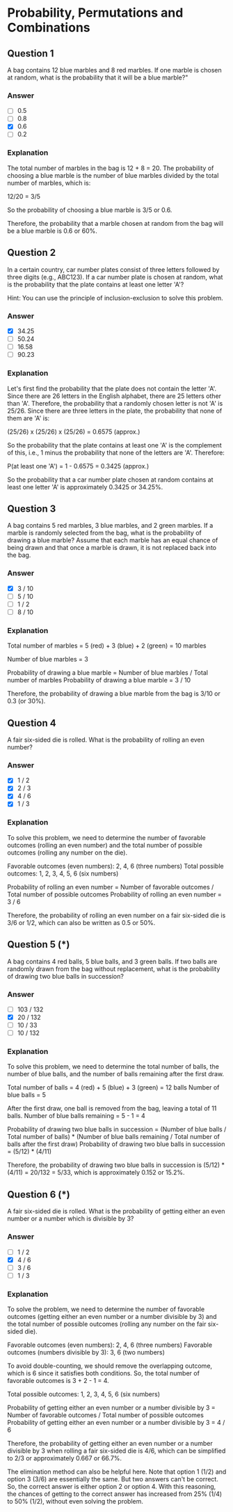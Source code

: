 # Probability, Permutations and Combinations

## Question 1

A bag contains 12 blue marbles and 8 red marbles. If one marble is chosen at random, what is the probability that it will be a blue marble?"

### Answer

- [ ] 0.5
- [ ] 0.8
- [x] 0.6
- [ ] 0.2

### Explanation

The total number of marbles in the bag is 12 + 8 = 20. The probability of choosing a blue marble is the number of blue marbles divided by the total number of marbles, which is:

12/20 = 3/5

So the probability of choosing a blue marble is 3/5 or 0.6.

Therefore, the probability that a marble chosen at random from the bag will be a blue marble is 0.6 or 60%.

## Question 2

In a certain country, car number plates consist of three letters followed by three digits (e.g., ABC123). If a car number plate is chosen at random, what is the probability that the plate contains at least one letter 'A'?

Hint: You can use the principle of inclusion-exclusion to solve this problem.

### Answer

- [x] 34.25
- [ ] 50.24
- [ ] 16.58
- [ ] 90.23

### Explanation

Let's first find the probability that the plate does not contain the letter 'A'. Since there are 26 letters in the English alphabet, there are 25 letters other than 'A'. Therefore, the probability that a randomly chosen letter is not 'A' is 25/26. Since there are three letters in the plate, the probability that none of them are 'A' is:

(25/26) x (25/26) x (25/26) = 0.6575 (approx.)

So the probability that the plate contains at least one 'A' is the complement of this, i.e., 1 minus the probability that none of the letters are 'A'. Therefore:

P(at least one 'A') = 1 - 0.6575 = 0.3425 (approx.)

So the probability that a car number plate chosen at random contains at least one letter 'A' is approximately 0.3425 or 34.25%.

## Question 3

A bag contains 5 red marbles, 3 blue marbles, and 2 green marbles. If a marble is randomly selected from the bag, what is the probability of drawing a blue marble? Assume that each marble has an equal chance of being drawn and that once a marble is drawn, it is not replaced back into the bag.

### Answer

- [x] 3 / 10
- [ ] 5 / 10
- [ ] 1 / 2
- [ ] 8 / 10

### Explanation

Total number of marbles = 5 (red) + 3 (blue) + 2 (green) = 10 marbles

Number of blue marbles = 3

Probability of drawing a blue marble = Number of blue marbles / Total number of marbles
Probability of drawing a blue marble = 3 / 10

Therefore, the probability of drawing a blue marble from the bag is 3/10 or 0.3 (or 30%).

## Question 4

A fair six-sided die is rolled. What is the probability of rolling an even number?

### Answer

- [x] 1 / 2
- [x] 2 / 3
- [x] 4 / 6
- [x] 1 / 3

### Explanation

To solve this problem, we need to determine the number of favorable outcomes (rolling an even number) and the total number of possible outcomes (rolling any number on the die).

Favorable outcomes (even numbers): 2, 4, 6 (three numbers)
Total possible outcomes: 1, 2, 3, 4, 5, 6 (six numbers)

Probability of rolling an even number = Number of favorable outcomes / Total number of possible outcomes
Probability of rolling an even number = 3 / 6

Therefore, the probability of rolling an even number on a fair six-sided die is 3/6 or 1/2, which can also be written as 0.5 or 50%.

## Question 5 (*)

A bag contains 4 red balls, 5 blue balls, and 3 green balls. If two balls are randomly drawn from the bag without replacement, what is the probability of drawing two blue balls in succession?

### Answer

- [ ] 103 / 132
- [x] 20 / 132
- [ ] 10 / 33
- [ ] 10 / 132

### Explanation

To solve this problem, we need to determine the total number of balls, the number of blue balls, and the number of balls remaining after the first draw.

Total number of balls = 4 (red) + 5 (blue) + 3 (green) = 12 balls
Number of blue balls = 5

After the first draw, one ball is removed from the bag, leaving a total of 11 balls.
Number of blue balls remaining = 5 - 1 = 4

Probability of drawing two blue balls in succession = (Number of blue balls / Total number of balls) * (Number of blue balls remaining / Total number of balls after the first draw)
Probability of drawing two blue balls in succession = (5/12) * (4/11)

Therefore, the probability of drawing two blue balls in succession is (5/12) * (4/11) = 20/132 = 5/33, which is approximately 0.152 or 15.2%.

## Question 6 (*)

A fair six-sided die is rolled. What is the probability of getting either an even number or a number which is divisible by 3?

### Answer

- [ ] 1 / 2
- [x] 4 / 6
- [ ] 3 / 6
- [ ] 1 / 3

### Explanation

To solve the problem, we need to determine the number of favorable outcomes (getting either an even number or a number divisible by 3) and the total number of possible outcomes (rolling any number on the fair six-sided die).

Favorable outcomes (even numbers): 2, 4, 6 (three numbers)
Favorable outcomes (numbers divisible by 3): 3, 6 (two numbers)

To avoid double-counting, we should remove the overlapping outcome, which is 6 since it satisfies both conditions. So, the total number of favorable outcomes is 3 + 2 - 1 = 4.

Total possible outcomes: 1, 2, 3, 4, 5, 6 (six numbers)

Probability of getting either an even number or a number divisible by 3 = Number of favorable outcomes / Total number of possible outcomes
Probability of getting either an even number or a number divisible by 3 = 4 / 6

Therefore, the probability of getting either an even number or a number divisible by 3 when rolling a fair six-sided die is 4/6, which can be simplified to 2/3 or approximately 0.667 or 66.7%.

The elimination method can also be helpful here. Note that option 1 (1/2) and option 3 (3/6) are essentially the same. But two answers can't be correct. So, the correct answer is either option 2 or option 4. With this reasoning, the chances of getting to the correct answer has increased from 25% (1/4) to 50% (1/2), without even solving the problem.

